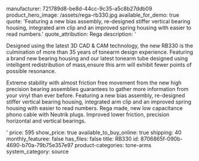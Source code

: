 manufacturer: 721789d8-be8d-44cc-9c35-a5c8b27ddb09
product_hero_image: /assets/rega-rb330.jpg
available_for_demo: true
quote: 'Featuring a new bias assembly, re-designed stiffer vertical bearing housing, integrated arm clip and an improved spring housing with easier to read numbers.'
quote_attribution: Rega
description: '<p>Designed using the latest 3D CAD &amp; CAM technology, the new RB330 is the culmination of more than 35 years of tonearm design experience. Featuring a brand new bearing housing and our latest tonearm tube designed using intelligent redistribution of mass,ensure this arm will exhibit fewer points of possible resonance.</p><p>Extreme stability with almost friction free movement from the new high precision bearing assemblies guarantees to gather more information from your vinyl than ever before. Featuring a new bias assembly, re-designed stiffer vertical bearing housing, integrated arm clip and an improved spring housing with easier to read numbers. Rega made, new low capacitance phono cable with Neutrik plugs. Improved lower friction, precision horizontal and vertical bearings.</p>'
price: 595
show_price: true
available_to_buy_online: true
shipping: 40
monthly_featuree: false
has_files: false
title: RB330
id: 8706865f-090b-4690-b70a-79b75e357e97
product-categories: tone-arms
system_category: source
